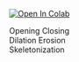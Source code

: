 [![Open In Colab](https://colab.research.google.com/assets/colab-badge.svg)](https://colab.research.google.com/github/iyungrozy/Image-morphology/)


Opening Closing <br>
Dilation Erosion <br>
Skeletonization <br>
